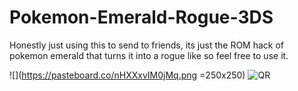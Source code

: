 # Pokemon-Emerald-Rogue-3DS
Honestly just using this to send to friends, its just the ROM hack of pokemon emerald that turns it into a rogue like so feel free to use it.

![](https://pasteboard.co/nHXXxvIM0jMq.png =250x250)
![QR](https://pasteboard.co/nHXXxvIM0jMq.png)
